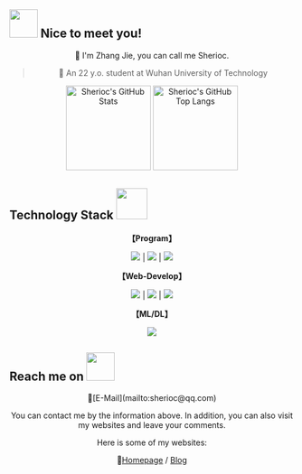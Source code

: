 
<h2><img src="https://media.giphy.com/avatars/gonryon/xp3WLnBWBLoI/200h.gif" width="50"> Nice to meet you!</h2>
<div align="center">
💬 I'm Zhang Jie, you can call me Sherioc.

> 🎈 An 22 y.o. student at Wuhan University of Technology  
</div>

<div align="center">
<img src="https://github-readme-stats.lolicon.io/?username=SheriocCode&show_icons=true&theme=dracula" alt="Sherioc's GitHub Stats" height="150px" /> <img src="https://github-readme-stats.lolicon.io/top-langs?username=SheriocCode&layout=compact&langs_count=6&theme=dracula" alt="Sherioc's GitHub Top Langs" height="150px" />
</div>


<h2>Technology Stack <img src="https://media.giphy.com/media/WUlplcMpOCEmTGBtBW/giphy.gif" width="55"></h2>
  
<div align="center">
  
**【Program】**

<img  src="https://skill-icons.lolicon.io/icons?i=java,js,py,cpp&perline=14" /> | <img src="https://skill-icons.lolicon.io/icons?i=vscode,pycharm,idea&perline=14" /> | <img src="https://skill-icons.lolicon.io/icons?i=github,linux&perline=14" />

**【Web-Develop】**

<img src="https://skill-icons.lolicon.io/icons?i=html,css,sass,vue,react,nodejs&perline=14&theme=dark" /> | <img src="https://skill-icons.lolicon.io/icons?i=spring,flask,django,mysql,mongodb&perline=14&theme=dark" /> | <img src="https://skill-icons.lolicon.io/icons?i=docker,electron,git&perline=14&theme=dark" />


**【ML/DL】**

<img src="https://skill-icons.lolicon.io/icons?i=sklearn,pytorch,tensorflow&perline=14&theme=dark" />
</div>


<h2>Reach me on <img src="https://media.giphy.com/media/mGcNjsfWAjY5AEZNw6/giphy.gif" width="50"></h2>

<div align="center">
💌[E-Mail](mailto:sherioc@qq.com)
  
You can contact me by the information above. In addition, you can also visit my websites and leave your comments.

Here is some of my websites:

🔗[Homepage](https://www.cnblogs.com/sherioc) / [Blog](https://www.cnblogs.com/sherioc)
</div>
